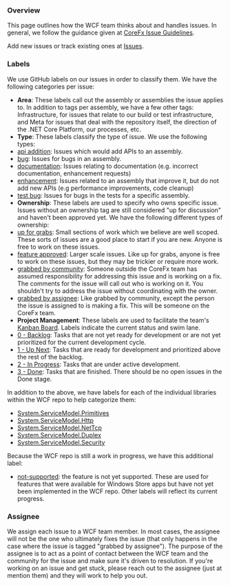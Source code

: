 ### Overview
This page outlines how the WCF team thinks about and handles issues.  In general, we follow the guidance given at [CoreFx Issue Guidelines](https://github.com/dotnet/corefx/blob/master/Documentation/issue-guide.md).

Add new issues or track existing ones at [Issues](https://github.com/dotnet/wcf/issues).

### Labels
We use GitHub labels on our issues in order to classify them.  We have the following categories per issue:
* **Area**: These labels call out the assembly or assemblies the issue applies to. In addition to tags per assembly, we have a few other tags: Infrastructure, for issues that relate to our build or test infrastructure, and Meta for issues that deal with the repository itself, the direction of the .NET Core Platform, our processes, etc.
* **Type**: These labels classify the type of issue.  We use the following types:
 * [api addition](https://github.com/dotnet/wcf/labels/api%20addition): Issues which would add APIs to an assembly.
 * [bug](https://github.com/dotnet/wcf/labels/bug): Issues for bugs in an assembly.
 * [documentation](https://github.com/dotnet/wcf/labels/documentation): Issues relating to documentation (e.g. incorrect documentation, enhancement requests)
 * [enhancement](https://github.com/dotnet/wcf/labels/enhancement): Issues related to an assembly that improve it, but do not add new APIs (e.g performance improvements, code cleanup)
 * [test bug](https://github.com/dotnet/wcf/labels/test%20bug): Issues for bugs in the tests for a specific assembly.
* **Ownership**: These labels are used to specify who owns specific issue. Issues without an ownership tag are still considered "up for discussion" and haven't been approved yet. We have the following different types of ownership:
 * [up for grabs](https://github.com/dotnet/wcf/labels/up%20for%20grabs): Small sections of work which we believe are well scoped. These sorts of issues are a good place to start if you are new.  Anyone is free to work on these issues.
 * [feature approved](https://github.com/dotnet/wcf/labels/feature%20approved): Larger scale issues.  Like up for grabs, anyone is free to work on these issues, but they may be trickier or require more work.
 * [grabbed by community](https://github.com/dotnet/wcf/labels/grabbed%20by%20community): Someone outside the CoreFx team has assumed responsibility for addressing this issue and is working on a fix.  The comments for the issue will call out who is working on it.  You shouldn't try to address the issue without coordinating with the owner.
 * [grabbed by assignee](https://github.com/dotnet/wcf/labels/grabbed%20by%20assignee): Like grabbed by community, except the person the issue is assigned to is making a fix.  This will be someone on the CoreFx team.
* **Project Management**: These labels are used to facilitate the team's [Kanban Board](https://huboard.com/dotnet/wcf).  Labels indicate the current status and swim lane.  
 * [0 - Backlog](https://github.com/dotnet/wcf/issues?q=is%3Aopen+is%3Aissue+label%3A%220+-+Backlog%22): Tasks that are not yet ready for development or are not yet prioritized for the current development cycle.
 * [1 - Up Next](https://github.com/dotnet/wcf/issues?q=is%3Aopen+is%3Aissue+label%3A%221+-+Up+Next%22): Tasks that are ready for development and prioritized above the rest of the backlog.
 * [2 - In Progress](https://github.com/dotnet/wcf/issues?q=is%3Aopen+is%3Aissue+label%3A%222+-+In+Progress%22): Tasks that are under active development.
 * [3 - Done](https://github.com/dotnet/wcf/issues?q=is%3Aopen+is%3Aissue+label%3A%223+-+Done%22): Tasks that are finished.  There should be no open issues in the Done stage.


In addition to the above, we have labels for each of the individual libraries within the WCF repo to help categorize them:
 * [System.ServiceModel.Primitives](https://github.com/dotnet/wcf/labels/System.ServiceModel.Primitives)
 * [System.ServiceModel.Http](https://github.com/dotnet/wcf/labels/System.ServiceModel.Http)
 * [System.ServiceModel.NetTcp](https://github.com/dotnet/wcf/labels/System.ServiceModel.NetTcp)
 * [System.ServiceModel.Duplex](https://github.com/dotnet/wcf/labels/System.ServiceModel.Duplex)
 * [System.ServiceModel.Security](https://github.com/dotnet/wcf/labels/System.ServiceModel.Security)

Because the WCF repo is still a work in progress, we have this additional label:
 * [not-supported](https://github.com/dotnet/wcf/labels/not%2Dsupported): the feature is not yet supported. These are used for features that were available for Windows Store apps but have not yet been implemented in the WCF repo. Other labels will reflect its current progress.

### Assignee
We assign each issue to a WCF team member.  In most cases, the assignee will not be the one who ultimately fixes the issue (that only happens in the case where the issue is tagged "grabbed by assignee"). The purpose of the assignee is to act as a point of contact between the WCF team and the community for the issue and make sure it's driven to resolution.  If you're working on an issue and get stuck, please reach out to the assignee (just at mention them)  and they will work to help you out.